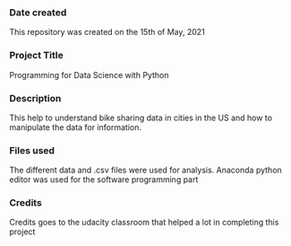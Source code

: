 ### Date created
This repository was created on the 15th of May, 2021

### Project Title
Programming for Data Science with Python 

### Description
This help to understand bike sharing data in cities in the US
and how to manipulate the data for information.

### Files used
The different data and .csv files were used for analysis. Anaconda python editor was used for the software programming part

### Credits
Credits goes to the udacity classroom that helped a lot in completing this project



